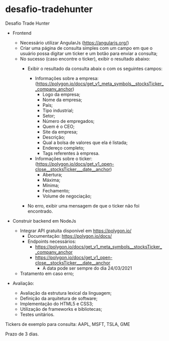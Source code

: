 # desafio-tradehunter


Desafio Trade Hunter

- Frontend
 	- Necessário utilizar AngularJs (https://angularjs.org/)
	- Criar uma página de consulta simples com um campo em que o usuário possa digitar um ticker e um botão para enviar a consulta;
	- No sucesso (caso encontre o ticker), exibir o resultado abaixo:
		- Exibir o resultado da consulta abaix	o com os seguintes campos:
		
			- Informações sobre a empresa:
				(https://polygon.io/docs/get_v1_meta_symbols__stocksTicker__company_anchor)
				- Logo da empresa;
				- Nome da empresa;
				- País;
				- Tipo industrial;
				- Setor;
				- Número de empregados;
				- Quem é o CEO;
				- Site da empresa;
				- Descrição;
				- Qual a bolsa de valores que ela é listada;
				- Endereço completo;
				- Tags referentes à empresa.
			- Informações sobre o ticker:
				(https://polygon.io/docs/get_v1_open-close__stocksTicker___date__anchor)
				- Abertura;
				- Máxima;
				- Mínima;
				- Fechamento;
				- Volume de negociação;
		- No erro, exibir uma mensagem de que o ticker não foi encontrado.

- Construir backend em NodeJs
	- Integrar API gratuita disponível em https://polygon.io/
		- Documentação: https://polygon.io/docs/
		- Endpoints necessários:
			- https://polygon.io/docs/get_v1_meta_symbols__stocksTicker__company_anchor
			- https://polygon.io/docs/get_v1_open-close__stocksTicker___date__anchor
				- A data pode ser sempre do dia 24/03/2021
	- Tratamento em caso erro;

- Avaliação:
	- Avaliação da estrutura lexical da linguagem;
	- Definição da arquitetura de software;
	- Implementação do HTML5 e CSS3;
	- Utilização de frameworks e bibliotecas;
	- Testes unitários.


Tickers de exemplo para consulta: AAPL, MSFT, TSLA, GME


Prazo de 3 dias.
